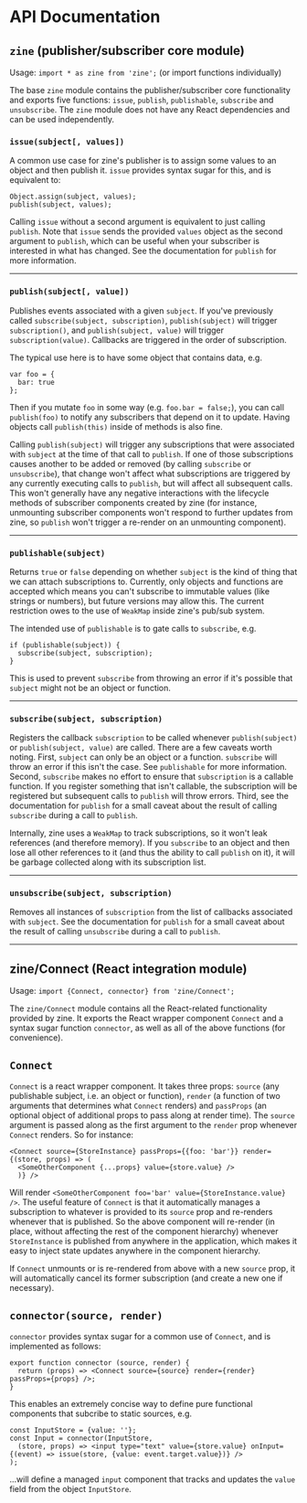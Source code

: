 # API Documentation

## `zine` (publisher/subscriber core module)

Usage: `import * as zine from 'zine';` (or import functions individually)

The base `zine` module contains the publisher/subscriber core functionality and exports five functions: `issue`, `publish`, `publishable`, `subscribe` and `unsubscribe`. The `zine` module does not have any React dependencies and can be used independently.

### `issue(subject[, values])`

A common use case for zine's publisher is to assign some values to an object and then publish it. `issue` provides syntax sugar for this, and is equivalent to:
```
Object.assign(subject, values);
publish(subject, values);
```
Calling `issue` without a second argument is equivalent to just calling `publish`. Note that `issue` sends the provided `values` object as the second argument to `publish`, which can be useful when your subscriber is interested in what has changed. See the documentation for `publish` for more information.

---
### `publish(subject[, value])`

Publishes events associated with a given `subject`. If you've previously called `subscribe(subject, subscription)`, `publish(subject)` will trigger `subscription()`, and `publish(subject, value)` will trigger `subscription(value)`. Callbacks are triggered in the order of subscription.

The typical use here is to have some object that contains data, e.g.
```
var foo = {
  bar: true
};
```
Then if you mutate `foo` in some way (e.g. `foo.bar = false;`), you can call `publish(foo)` to notify any subscribers that depend on it to update. Having objects call `publish(this)` inside of methods is also fine.

Calling `publish(subject)` will trigger any subscriptions that were associated with `subject` at the time of that call to `publish`. If one of those subscriptions causes another to be added or removed (by calling `subscribe` or `unsubscribe`), that change won't affect what subscriptions are triggered by any currently executing calls to `publish`, but will affect all subsequent calls. This won't generally have any negative interactions with the lifecycle methods of subscriber components created by zine (for instance, unmounting subscriber components won't respond to further updates from zine, so `publish` won't trigger a re-render on an unmounting component).

---
### `publishable(subject)`

Returns `true` or `false` depending on whether `subject` is the kind of thing that we can attach subscriptions to. Currently, only objects and functions are accepted which means you can't subscribe to immutable values (like strings or numbers), but future versions may allow this. The current restriction owes to the use of `WeakMap` inside zine's pub/sub system.

The intended use of `publishable` is to gate calls to `subscribe`, e.g.
```
if (publishable(subject)) {
  subscribe(subject, subscription);
}
```
This is used to prevent `subscribe` from throwing an error if it's possible that `subject` might not be an object or function.

---
### `subscribe(subject, subscription)`

Registers the callback `subscription` to be called whenever `publish(subject)` or `publish(subject, value)` are called.
There are a few caveats worth noting. First, `subject` can only be an object or a function. `subscribe` will throw an error if this isn't the case. See `publishable` for more information. Second, `subscribe` makes no effort to ensure that `subscription` is a callable function. If you register something that isn't callable, the subscription will be registered but subsequent calls to `publish` will throw errors. Third, see the documentation for `publish` for a small caveat about the result of calling `subscribe` during a call to `publish`.

Internally, zine uses a `WeakMap` to track subscriptions, so it won't leak references (and therefore memory). If you `subscribe` to an object and then lose all other references to it (and thus the ability to call `publish` on it), it will be garbage collected along with its subscription list.

---
### `unsubscribe(subject, subscription)`

Removes all instances of `subscription` from the list of callbacks associated with `subject`. See the documentation for `publish` for a small caveat about the result of calling `unsubscribe` during a call to `publish`.

---
## zine/Connect (React integration module)

Usage: `import {Connect, connector} from 'zine/Connect';`

The `zine/Connect` module contains all the React-related functionality provided by zine. It exports the React wrapper component `Connect` and a syntax sugar function `connector`, as well as all of the above functions (for convenience).

## `Connect`

`Connect` is a react wrapper component. It takes three props: `source` (any publishable subject, i.e. an object or function), `render` (a function of two arguments that determines what `Connect` renders) and `passProps` (an optional object of additional props to pass along at render time). The `source` argument is passed along as the first argument to the `render` prop whenever `Connect` renders. So for instance:

```
<Connect source={StoreInstance} passProps={{foo: 'bar'}} render={(store, props) => (
  <SomeOtherComponent {...props} value={store.value} />
  )} />
```

Will render `<SomeOtherComponent foo='bar' value={StoreInstance.value} />`. The useful feature of `Connect` is that it automatically manages a subscription to whatever is provided to its `source` prop and re-renders whenever that is published. So the above component will re-render (in place, without affecting the rest of the component hierarchy) whenever `StoreInstance` is published from anywhere in the application, which makes it easy to inject state updates anywhere in the component hierarchy.

If `Connect` unmounts or is re-rendered from above with a new `source` prop, it will automatically cancel its former subscription (and create a new one if necessary).

## `connector(source, render)`

`connector` provides syntax sugar for a common use of `Connect`, and is implemented as follows:
```
export function connector (source, render) {
  return (props) => <Connect source={source} render={render} passProps={props} />;
}
```
This enables an extremely concise way to define pure functional components that subcribe to static sources, e.g.
```
const InputStore = {value: ''};
const Input = connector(InputStore,
  (store, props) => <input type="text" value={store.value} onInput={(event) => issue(store, {value: event.target.value})} />
);
```
...will define a managed `input` component that tracks and updates the `value` field from the object `InputStore`.
